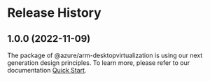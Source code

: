 # Release History
    
## 1.0.0 (2022-11-09)

The package of @azure/arm-desktopvirtualization is using our next generation design principles. To learn more, please refer to our documentation [Quick Start](https://aka.ms/js-track2-quickstart).
